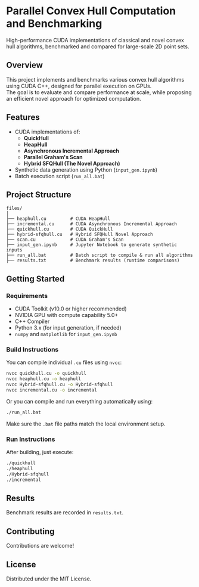 # Parallel Convex Hull Computation and Benchmarking

High-performance CUDA implementations of classical and novel convex hull algorithms, benchmarked and compared for large-scale 2D point sets.
 
## Overview

This project implements and benchmarks various convex hull algorithms using CUDA C++, designed for parallel execution on GPUs.  
The goal is to evaluate and compare performance at scale, while proposing an efficient novel approach for optimized computation.

## Features

- CUDA implementations of:
  - **QuickHull**
  - **HeapHull**
  - **Asynchronous Incremental Approach**
  - **Parallel Graham's Scan**
  - **Hybrid SFQHull (The Novel Approach)**
- Synthetic data generation using Python (`input_gen.ipynb`)
- Batch execution script (`run_all.bat`)
  
## Project Structure

```
files/
│
├── heaphull.cu         # CUDA HeapHull
├── incremental.cu      # CUDA Asynchronous Incremental Approach
├── quickhull.cu        # CUDA QuickHull
├── hybrid-sfqhull.cu   # Hybrid SFQHull Novel Approach
├── scan.cu             # CUDA Graham's Scan
├── input_gen.ipynb     # Jupyter Notebook to generate synthetic inputs
├── run_all.bat         # Batch script to compile & run all algorithms
├── results.txt         # Benchmark results (runtime comparisons) 
```

## Getting Started

### Requirements

- CUDA Toolkit (v10.0 or higher recommended)
- NVIDIA GPU with compute capability 5.0+
- C++ Compiler
- Python 3.x (for input generation, if needed)
- `numpy` and `matplotlib` for `input_gen.ipynb`

### Build Instructions

You can compile individual `.cu` files using `nvcc`:

```bash
nvcc quickhull.cu -o quickhull
nvcc heaphull.cu -o heaphull
nvcc Hybrid-sfqhull.cu -o Hybrid-sfqhull
nvcc incremental.cu -o incremental
```

Or you can compile and run everything automatically using:

```bash
./run_all.bat
```

Make sure the `.bat` file paths match the local environment setup.

### Run Instructions

After building, just execute:

```bash
./quickhull
./heaphull
./Hybrid-sfqhull
./incremental
```

##  Results

Benchmark results are recorded in `results.txt`.

## Contributing

Contributions are welcome!

## License

Distributed under the MIT License.  
